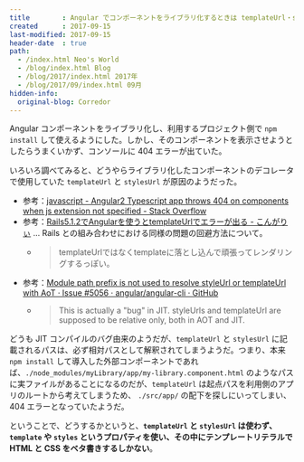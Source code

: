 ```yaml
---
title        : Angular でコンポーネントをライブラリ化するときは templateUrl・stylesUrl を使えない
created      : 2017-09-15
last-modified: 2017-09-15
header-date  : true
path:
  - /index.html Neo's World
  - /blog/index.html Blog
  - /blog/2017/index.html 2017年
  - /blog/2017/09/index.html 09月
hidden-info:
  original-blog: Corredor
---
```


Angular コンポーネントをライブラリ化し、利用するプロジェクト側で `npm install` して使えるようにした。しかし、そのコンポーネントを表示させようとしたらうまくいかず、コンソールに 404 エラーが出ていた。

いろいろ調べてみると、どうやらライブラリ化したコンポーネントのデコレータで使用していた `templateUrl` と `stylesUrl` が原因のようだった。

- 参考：[javascript - Angular2 Typescript app throws 404 on components when js extension not specified - Stack Overflow](https://stackoverflow.com/questions/34381182/angular2-typescript-app-throws-404-on-components-when-js-extension-not-specified)
- 参考：[Rails5.1.2でAngularを使うとtemplateUrlでエラーが出る - こんがりぃ](http://kongaribug.hatenablog.com/entry/2017/07/11/125619) … Rails との組み合わせにおける同様の問題の回避方法について。
  - > templateUrlではなくtemplateに落とし込んで頑張ってレンダリングするっぽい。
- 参考：[Module path prefix is not used to resolve styleUrl or templateUrl with AoT · Issue #5056 · angular/angular-cli · GitHub](https://github.com/angular/angular-cli/issues/5056)
  - > This is actually a "bug" in JIT. styleUrls and templateUrl are supposed to be relative only, both in AOT and JIT.

どうも JIT コンパイルのバグ由来のようだが、`templateUrl` と `stylesUrl` に記載されるパスは、必ず相対パスとして解釈されてしまうようだ。つまり、本来 `npm install` して導入した外部コンポーネントであれば、`./node_modules/myLibrary/app/my-library.component.html` のようなパスに実ファイルがあることになるのだが、`templateUrl` は起点パスを利用側のアプリのルートから考えてしまうため、 `./src/app/` の配下を探しにいってしまい、404 エラーとなっていたようだ。

ということで、どうするかというと、**`templateUrl` と `stylesUrl` は使わず、`template` や `styles` というプロパティを使い、その中にテンプレートリテラルで HTML と CSS をベタ書きするしかない**。
